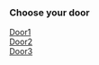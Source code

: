### Choose your door

[Door1](door1/twins.md)  
[Door2](door2/poltergeist.md)  
[Door3](door3/floating-head.md)